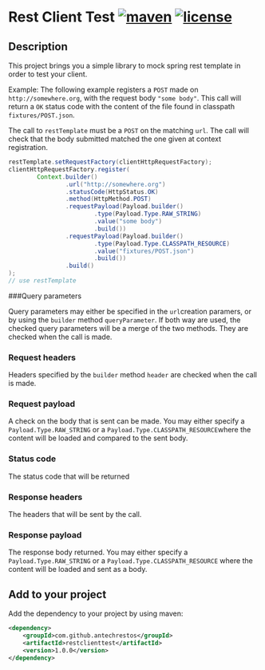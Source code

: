 # Rest Client Test  [![maven](http://img.shields.io/maven-central/v/com.github.antechrestos/restclienttest.svg)](https://oss.sonatype.org/#nexus-search;quick~restclienttest) [![license](https://img.shields.io/github/license/antechrestos/rest-client-test.svg)](https://raw.githubusercontent.com/antechrestos/rest-client-test/master/LICENSE)

## Description

This project brings you a simple library to mock spring rest template in order to test your client.

Example: The following example registers a `POST` made on `http://somewhere.org`, with the request body `"some body"`. This call will return a `OK` status code with the content of the file found in classpath `fixtures/POST.json`.

The call to `restTemplate` must be a `POST` on the matching `url`. The call will check that the body submitted matched the one given at context registration.

```java
restTemplate.setRequestFactory(clientHttpRequestFactory);
clientHttpRequestFactory.register(
		Context.builder()
				.url("http://somewhere.org")
				.statusCode(HttpStatus.OK)
				.method(HttpMethod.POST)
				.requestPayload(Payload.builder()
						.type(Payload.Type.RAW_STRING)
						.value("some body")
						.build())
                .requestPayload(Payload.builder()
                        .type(Payload.Type.CLASSPATH_RESOURCE)
                        .value("fixtures/POST.json")
                        .build())
				.build()
);
// use restTemplate
```

###Query parameters

Query parameters may either be specified in the `url`creation paramers, or by using the `builder` method `queryParameter`. If both way are used, the checked query parameters will be a merge of the two methods.
They are checked when the call is made.

### Request headers
Headers specified by the `builder` method `header` are checked when the call is made.

### Request payload
A check on the body that is sent can be made. You may either specify a `Payload.Type.RAW_STRING` or a `Payload.Type.CLASSPATH_RESOURCE`where the content will be loaded and compared to the sent body.

### Status code
The status code that will be returned

### Response headers
The headers that will be sent by the call.

### Response payload
The response body returned. You may either specify a `Payload.Type.RAW_STRING` or a `Payload.Type.CLASSPATH_RESOURCE` where the content will be loaded and sent as a body.




## Add to your project

Add the dependency to your project by using maven:

```xml
<dependency>
    <groupId>com.github.antechrestos</groupId>
    <artifactId>restclienttest</artifactId>
    <version>1.0.0</version>
</dependency>

```
